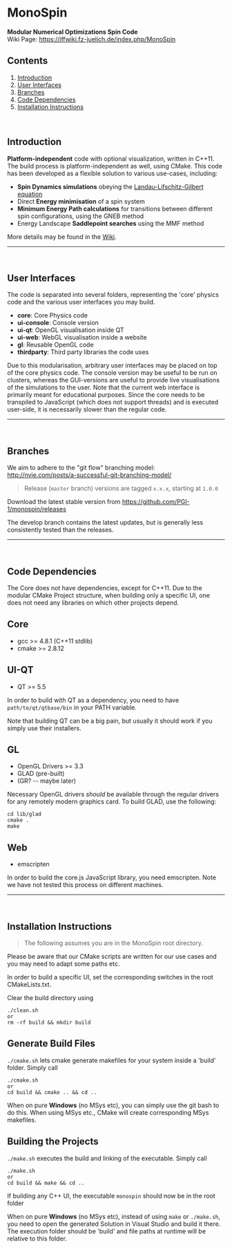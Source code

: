 MonoSpin
========
**Modular Numerical Optimizations Spin Code**  
Wiki Page: https://iffwiki.fz-juelich.de/index.php/MonoSpin

<!--
![nur ein Beispiel](https://commons.wikimedia.org/wiki/File:Example_de.jpg "Beispielbild")
-->

Contents
--------
1. [Introduction](#Introduction)
2. [User Interfaces](#UserInterfaces)
3. [Branches](#Branches)
4. [Code Dependencies](#Dependencies)
5. [Installation Instructions](#Installation)


&nbsp;
 

Introduction <a name="Introduction"></a>
----------------------------------------

**Platform-independent** code with optional visualization, written in C++11.
The build process is platform-independent as well, using CMake. 
This code has been developed as a flexible solution to various use-cases, including:
* **Spin Dynamics simulations** obeying the
  [Landau-Lifschitz-Gilbert equation](https://en.wikipedia.org/wiki/Landau%E2%80%93Lifshitz%E2%80%93Gilbert_equation "Titel, der beim Überfahren mit der Maus angezeigt wird")
* Direct **Energy minimisation** of a spin system
* **Minimum Energy Path calculations** for transitions between different
  spin configurations, using the GNEB method
* Energy Landscape **Saddlepoint searches** using the MMF method

More details may be found in the [Wiki](https://iffwiki.fz-juelich.de/index.php/MonoSpin "Click me...").

----------------------------------------

&nbsp;
   

User Interfaces <a name="UserInterfaces"></a>
---------------------------------------------
The code is separated into several folders, representing the 'core' physics code
and the various user interfaces you may build.
* **core**:        Core Physics code
* **ui-console**:  Console version
* **ui-qt**:       OpenGL visualisation inside QT
* **ui-web**:      WebGL visualisation inside a website
* **gl**:          Reusable OpenGL code
* **thirdparty**:  Third party libraries the code uses

Due to this modularisation, arbitrary user interfaces may be placed on top of the core physics code.
The console version may be useful to be run on clusters, whereas the GUI-versions are useful to
provide live visualisations of the simulations to the user.
Note that the current web interface is primarily meant for educational purposes. Since the core needs to be
transpiled to JavaScript (which does not support threads) and is executed user-side, it is necessarily slower
than the regular code.

----------------------------------------

&nbsp;


Branches <a name="Branches"></a>
--------------------------------
We aim to adhere to the "git flow" branching model: http://nvie.com/posts/a-successful-git-branching-model/

>Release (`master` branch) versions are tagged `x.x.x`, starting at `1.0.0`

Download the latest stable version from https://github.com/PGI-1/monospin/releases

The develop branch contains the latest updates, but is generally less consistently tested than the releases.

----------------------------------------

&nbsp;


Code Dependencies <a name="Dependencies"></a>
---------------------------------------------

The Core does not have dependencies, except for C++11.
Due to the modular CMake Project structure, when building only a specific UI,
one does not need any libraries on which other projects depend.

Core
------------
* gcc >= 4.8.1 (C++11 stdlib)
* cmake >= 2.8.12

UI-QT
--------------------
* QT >= 5.5

In order to build with QT as a dependency, you need to have `path/to/qt/qtbase/bin` in your PATH variable.

Note that building QT can be a big pain, but usually it should work if you simply use their installers.

GL
--------------------
* OpenGL Drivers >= 3.3
* GLAD (pre-built)
* (GR? -- maybe later)

Necessary OpenGL drivers *should* be available through the regular drivers for any remotely modern graphics card.
To build GLAD, use the following:

	cd lib/glad
	cmake .
	make


Web
-----------------
* emscripten

In order to build the core.js JavaScript library, you need emscripten.
Note we have not tested this process on different machines.

----------------------------------------

&nbsp;



Installation Instructions <a name="Installation"></a>
-----------------------------------------------------

>The following assumes you are in the MonoSpin root directory.

Please be aware that our CMake scripts are written for our use cases and
you may need to adapt some paths etc.

In order to build a specific UI, set the corresponding switches in the
root CMakeLists.txt.

  
Clear the build directory using

	./clean.sh
	or
	rm -rf build && mkdir build
	
Generate Build Files
--------------------
`./cmake.sh` lets cmake generate makefiles for your system inside a 'build' folder.
Simply call

	./cmake.sh
	or
	cd build && cmake .. && cd ..
	
When on pure **Windows** (no MSys etc), you can simply use the git bash to do this.
When using MSys etc., CMake will create corresponding MSys makefiles.

Building the Projects
---------------------
`./make.sh` executes the build and linking of the executable. Simply call

	./make.sh
	or
	cd build && make && cd ..

If building any C++ UI, the executable `monospin` should now be in the root folder

When on pure **Windows** (no MSys etc), instead of using `make` or `./make.sh`,
you need to open the generated Solution in Visual Studio and build it there.
The execution folder should be 'build' and file paths at runtime will be
relative to this folder.
